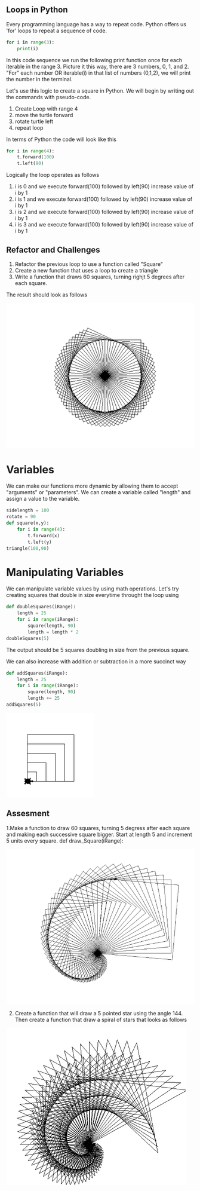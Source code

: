 ## Loops in Python
Every programming language has a way to repeat code. Python offers us 'for' loops to repeat a sequence of code.
```python
for i in range(3):
    print(i)
```
In this code sequence we run the following print function once for each iterable in the range 3. Picture it this way,  there are 3 numbers, 0, 1, and 2. "For" each number OR iterable(i) in that list of numbers (0,1,2), we will print the number in the terminal. 

Let's use this logic to create a square in Python. We will begin by writing out the commands with pseudo-code. 

1. Create Loop with range 4
2. move the turtle forward
3. rotate turtle left
4. repeat loop

In terms of Python the code will look like this
```Python
for i in range(4):
    t.forward(100)
    t.left(90)
```

Logically the loop operates as follows

1. i is 0 and we execute forward(100) followed by left(90) increase value of i by 1
2. i is 1 and we execute forward(100) followed by left(90) increase value of i by 1
3. i is 2 and we execute forward(100) followed by left(90) increase value of i by 1
4. i is 3 and we execute forward(100) followed by left(90) increase value of i by 1

## Refactor and Challenges
1. Refactor the previous loop to use a function called "Square"
2. Create a new function that uses a loop to create a triangle
3. Write a function that draws 60 squares, turning righjt 5 degrees after each square. 

The result should look as follows

![image](CircleSquare.PNG)

# Variables 

We can make our functions more dynamic by allowing them to accept "arguments" or "parameters". We can create a variable called "length" and assign a value to the variable.
```Python
sidelength = 100
rotate = 90
def square(x,y):
    for i in range(4):
        t.forward(x)
        t.left(y)
triangle(100,90)
```


#  Manipulating Variables 

We can manipulate variable values by using math operations. 
Let's try creating squares that double in size everytime throught the loop  using
```python
def doubleSquares(iRange):
    length = 25
    for i in range(iRange):
        square(length, 90)
        length = length * 2
doubleSquares(5)

```
The output should be 5 squares doubling in size from the previous square. 

We can also increase with addition or subtraction in a more succinct way
```python
def addSquares(iRange):
    length = 25
    for i in range(iRange):
        square(length, 90)
        length += 25
addSquares(5)
```

![image](addSquares.PNG)

## Assesment

1.Make a function to draw 60 squares, turning 5 degress after each square and making each successive square bigger. Start at length 5 and increment 5 units every square. 
def draw_Square(iRange):

![image](spiral1-5.PNG)

2. Create a function that will draw a 5 pointed star using the angle 144. Then create a function that draw a spiral of stars that looks as follows
   
![image](starSpiral.PNG)